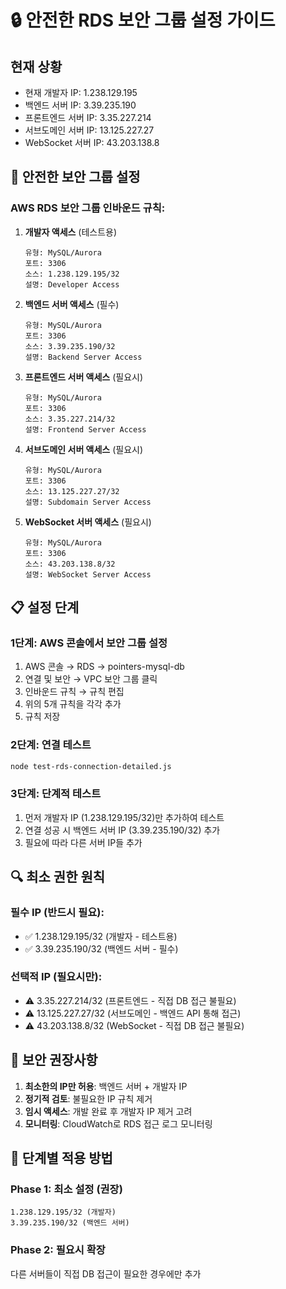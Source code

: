 # 🔒 안전한 RDS 보안 그룹 설정 가이드

## 현재 상황
- 현재 개발자 IP: 1.238.129.195
- 백엔드 서버 IP: 3.39.235.190
- 프론트엔드 서버 IP: 3.35.227.214
- 서브도메인 서버 IP: 13.125.227.27
- WebSocket 서버 IP: 43.203.138.8

## 🔧 안전한 보안 그룹 설정

### AWS RDS 보안 그룹 인바운드 규칙:

1. **개발자 액세스** (테스트용)
   ```
   유형: MySQL/Aurora
   포트: 3306
   소스: 1.238.129.195/32
   설명: Developer Access
   ```

2. **백엔드 서버 액세스** (필수)
   ```
   유형: MySQL/Aurora
   포트: 3306
   소스: 3.39.235.190/32
   설명: Backend Server Access
   ```

3. **프론트엔드 서버 액세스** (필요시)
   ```
   유형: MySQL/Aurora
   포트: 3306
   소스: 3.35.227.214/32
   설명: Frontend Server Access
   ```

4. **서브도메인 서버 액세스** (필요시)
   ```
   유형: MySQL/Aurora
   포트: 3306
   소스: 13.125.227.27/32
   설명: Subdomain Server Access
   ```

5. **WebSocket 서버 액세스** (필요시)
   ```
   유형: MySQL/Aurora
   포트: 3306
   소스: 43.203.138.8/32
   설명: WebSocket Server Access
   ```

## 📋 설정 단계

### 1단계: AWS 콘솔에서 보안 그룹 설정
1. AWS 콘솔 → RDS → pointers-mysql-db
2. 연결 및 보안 → VPC 보안 그룹 클릭
3. 인바운드 규칙 → 규칙 편집
4. 위의 5개 규칙을 각각 추가
5. 규칙 저장

### 2단계: 연결 테스트
```bash
node test-rds-connection-detailed.js
```

### 3단계: 단계적 테스트
1. 먼저 개발자 IP (1.238.129.195/32)만 추가하여 테스트
2. 연결 성공 시 백엔드 서버 IP (3.39.235.190/32) 추가
3. 필요에 따라 다른 서버 IP들 추가

## 🔍 최소 권한 원칙

### 필수 IP (반드시 필요):
- ✅ 1.238.129.195/32 (개발자 - 테스트용)
- ✅ 3.39.235.190/32 (백엔드 서버 - 필수)

### 선택적 IP (필요시만):
- ⚠️ 3.35.227.214/32 (프론트엔드 - 직접 DB 접근 불필요)
- ⚠️ 13.125.227.27/32 (서브도메인 - 백엔드 API 통해 접근)
- ⚠️ 43.203.138.8/32 (WebSocket - 직접 DB 접근 불필요)

## 🚨 보안 권장사항

1. **최소한의 IP만 허용**: 백엔드 서버 + 개발자 IP
2. **정기적 검토**: 불필요한 IP 규칙 제거
3. **임시 액세스**: 개발 완료 후 개발자 IP 제거 고려
4. **모니터링**: CloudWatch로 RDS 접근 로그 모니터링

## 🔧 단계별 적용 방법

### Phase 1: 최소 설정 (권장)
```
1.238.129.195/32 (개발자)
3.39.235.190/32 (백엔드 서버)
```

### Phase 2: 필요시 확장
다른 서버들이 직접 DB 접근이 필요한 경우에만 추가
